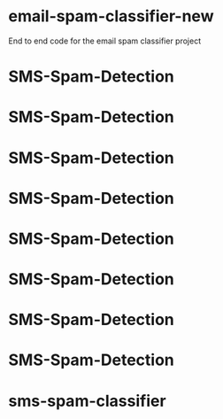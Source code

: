 # email-spam-classifier-new
End to end code for the email spam classifier project
# SMS-Spam-Detection
# SMS-Spam-Detection
# SMS-Spam-Detection
# SMS-Spam-Detection
# SMS-Spam-Detection
# SMS-Spam-Detection
# SMS-Spam-Detection
# SMS-Spam-Detection
# sms-spam-classifier
